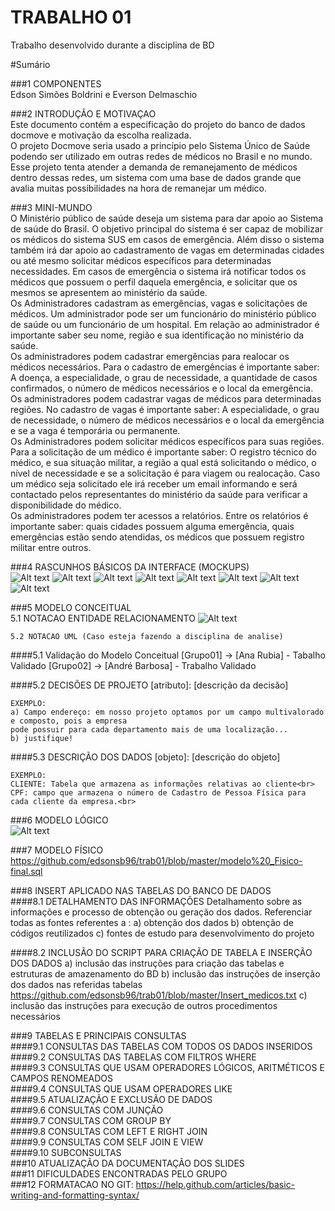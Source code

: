 # TRABALHO 01
Trabalho desenvolvido durante a disciplina de BD

#Sumário

###1	COMPONENTES<br>
Edson Simões Boldrini e Everson Delmaschio<br>

###2	INTRODUÇÃO E MOTIVAÇAO<br>
Este documento contém a especificação do projeto do banco de dados docmove e motivação da escolha realizada. <br>
O projeto Docmove seria usado a princípio pelo Sistema Único de Saúde podendo ser utilizado em outras redes de médicos no Brasil e no mundo. Esse projeto tenta atender a demanda de remanejamento de médicos dentro dessas redes, um sistema com uma base de dados grande que avalia muitas possibilidades na hora de remanejar um médico. <br> 

###3	MINI-MUNDO<br>
O Ministério público de saúde deseja um sistema para dar apoio ao Sistema de saúde do Brasil. O objetivo principal do sistema é ser capaz de mobilizar os médicos do sistema SUS em casos de emergência. Além disso o sistema também irá dar apoio ao cadastramento de
vagas em determinadas cidades ou até mesmo solicitar médicos específicos para determinadas necessidades. Em casos de emergência o sistema irá notificar todos os médicos que possuem o perfil daquela emergência, e solicitar que os mesmos se
apresentem ao ministério da saúde. <br>
Os Administradores cadastram as emergências, vagas e solicitações de médicos. Um administrador pode ser um funcionário do ministério público de saúde ou um funcionário de um hospital. Em relação ao administrador é importante saber seu nome, região e sua
identificação no ministério da saúde. <br>
Os administradores podem cadastrar emergências para realocar os médicos necessários. Para o cadastro de emergências é importante saber: A doença, a especialidade, o grau de necessidade, a quantidade de casos confirmados, o número de médicos necessários e o
local da emergência. <br>
Os administradores podem cadastrar vagas de médicos para determinadas regiões. No cadastro de vagas é importante saber: A especialidade, o grau de necessidade, o número de médicos necessários e o local da emergência e se a vaga é temporária ou permanente. <br>
Os Administradores podem solicitar médicos específicos para suas regiões. Para a solicitação de um médico é importante saber: O registro técnico do médico, e sua situação militar, a região a qual está solicitando o médico, o nível de necessidade e se a solicitação é
para viagem ou realocação. Caso um médico seja solicitado ele irá receber um email informando e será contactado pelos representantes do ministério da saúde para verificar a disponibilidade do médico. <br>
Os administradores podem ter acessos a relatórios. Entre os relatórios é importante saber: quais cidades possuem alguma emergência, quais emergências estão sendo atendidas, os médicos que possuem registro militar entre outros. <br>

###4	RASCUNHOS BÁSICOS DA INTERFACE (MOCKUPS)<br>
![Alt text](https://github.com/edsonsb96/trab01/blob/master/Tela%20de%20Login.png)
![Alt text](https://github.com/edsonsb96/trab01/blob/master/Tela%20Inicial.png)
![Alt text](https://github.com/edsonsb96/trab01/blob/master/Tela%20de%20Consulta.png)
![Alt text](https://github.com/edsonsb96/trab01/blob/master/Tela%20de%20%20solcita%C3%A7%C3%A3o.png)
![Alt text](https://github.com/edsonsb96/trab01/blob/master/Tela%20de%20cadastro%20vaga.png)
![Alt text](https://github.com/edsonsb96/trab01/blob/master/Tela%20de%20Cadastro%20emergencia.png)
![Alt text](https://github.com/edsonsb96/trab01/blob/master/Tela%20de%20Relatorios.png)
![Alt text](https://github.com/edsonsb96/trab01/blob/master/Tela%20de%20Graficos.png)

###5	MODELO CONCEITUAL<br>
    5.1 NOTACAO ENTIDADE RELACIONAMENTO
![Alt text](https://github.com/edsonsb96/trab01/blob/master/trab-final-conceitual.jpg "Modelo Conceitual")
    
    5.2 NOTACAO UML (Caso esteja fazendo a disciplina de analise)

####5.1 Validação do Modelo Conceitual
    [Grupo01] -> [Ana Rubia] - Tabalho Validado
    [Grupo02] -> [André Barbosa] - Trabalho Validado

####5.2 DECISÕES DE PROJETO
    [atributo]: [descrição da decisão]
    
    EXEMPLO:
    a) Campo endereço: em nosso projeto optamos por um campo multivalorado e composto, pois a empresa 
    pode possuir para cada departamento mais de uma localização... 
    b) justifique!

####5.3 DESCRIÇÃO DOS DADOS 
    [objeto]: [descrição do objeto]
    
    EXEMPLO:
    CLIENTE: Tabela que armazena as informações relativas ao cliente<br>
    CPF: campo que armazena o número de Cadastro de Pessoa Física para cada cliente da empresa.<br>


###6	MODELO LÓGICO<br>
![Alt text](https://github.com/edsonsb96/trab01/blob/master/trab-final-logico.jpg "Modelo Lógico")

###7	MODELO FÍSICO<br>
https://github.com/edsonsb96/trab01/blob/master/modelo%20_Fisico-final.sql

###8	INSERT APLICADO NAS TABELAS DO BANCO DE DADOS<br>
####8.1 DETALHAMENTO DAS INFORMAÇÕES
        Detalhamento sobre as informações e processo de obtenção ou geração dos dados.
        Referenciar todas as fontes referentes a :
        a) obtenção dos dados
        b) obtenção de códigos reutilizados
        c) fontes de estudo para desenvolvimento do projeto
        
####8.2 INCLUSÃO DO SCRIPT PARA CRIAÇÃO DE TABELA E INSERÇÃO DOS DADOS
        a) inclusão das instruções para criação das tabelas e estruturas de amazenamento do BD
        b) inclusão das instruções de inserção dos dados nas referidas tabelas
        https://github.com/edsonsb96/trab01/blob/master/Insert_medicos.txt
        c) inclusão das instruções para execução de outros procedimentos necessários

###9	TABELAS E PRINCIPAIS CONSULTAS<br>
####9.1	CONSULTAS DAS TABELAS COM TODOS OS DADOS INSERIDOS<br>
####9.2	CONSULTAS DAS TABELAS COM FILTROS WHERE<br>
####9.3	CONSULTAS QUE USAM OPERADORES LÓGICOS, ARITMÉTICOS E CAMPOS RENOMEADOS<br>
####9.4	CONSULTAS QUE USAM OPERADORES LIKE<br>
####9.5	ATUALIZAÇÃO E EXCLUSÃO DE DADOS<br>
####9.6	CONSULTAS COM JUNÇÃO<br>
####9.7	CONSULTAS COM GROUP BY<br>
####9.8	CONSULTAS COM LEFT E RIGHT JOIN<br>
####9.9	CONSULTAS COM SELF JOIN E VIEW<br>
####9.10	SUBCONSULTAS<br>
###10	ATUALIZAÇÃO DA DOCUMENTAÇÃO DOS SLIDES<br>
###11	DIFICULDADES ENCONTRADAS PELO GRUPO<br>
###12  FORMATACAO NO GIT: https://help.github.com/articles/basic-writing-and-formatting-syntax/
